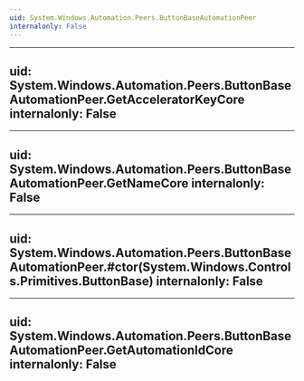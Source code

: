 ```yaml
---
uid: System.Windows.Automation.Peers.ButtonBaseAutomationPeer
internalonly: False
---
```


---
uid: System.Windows.Automation.Peers.ButtonBaseAutomationPeer.GetAcceleratorKeyCore
internalonly: False
---

---
uid: System.Windows.Automation.Peers.ButtonBaseAutomationPeer.GetNameCore
internalonly: False
---

---
uid: System.Windows.Automation.Peers.ButtonBaseAutomationPeer.#ctor(System.Windows.Controls.Primitives.ButtonBase)
internalonly: False
---

---
uid: System.Windows.Automation.Peers.ButtonBaseAutomationPeer.GetAutomationIdCore
internalonly: False
---
